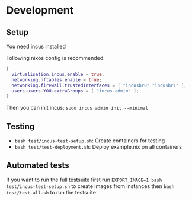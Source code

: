 # Development

## Setup

You need incus installed

Following nixos config is recommended:

```nix
{
  virtualisation.incus.enable = true;
  networking.nftables.enable = true;
  networking.firewall.trustedInterfaces = [ "incusbr0" "incusbr1" ];
  users.users.YOU.extraGroups = [ "incus-admin" ];
}
```

Then you can init incus: `sudo incus admin init --minimal`

## Testing

- `bash test/incus-test-setup.sh`: Create containers for testing
- `bash test/test-deployment.sh`: Deploy example.nix on all containers

## Automated tests

If you want to run the full testsuite first run `EXPORT_IMAGE=1 bash test/incus-test-setup.sh` to create images from instances then `bash test/test-all.sh` to run the testsuite
